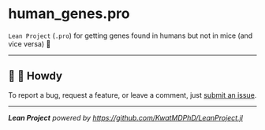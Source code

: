 # human_genes.pro

`Lean Project` (`.pro`) for getting genes found in humans but not in mice (and vice versa) :baby:

---

## :wave: :cowboy_hat_face: Howdy

To report a bug, request a feature, or leave a comment, just [submit an issue](https://github.com/KwatMDPhD/human_genes.pro/issues/new/choose).

---

_**Lean Project** powered by https://github.com/KwatMDPhD/LeanProject.jl_
